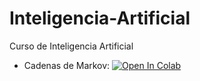 # Inteligencia-Artificial
Curso de Inteligencia Artificial

- Cadenas de Markov:
 [![Open In Colab](https://colab.research.google.com/assets/colab-badge.svg)](http://colab.research.google.com/github/femunoz/Inteligencia-Artificial/blob/cfdfff52718a680700602656d12d7c923e907163/Cadenas%20de%20Markov/Cadenas_de_Markov.ipynb)
